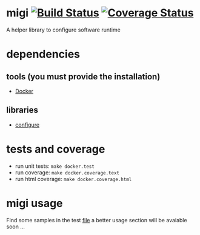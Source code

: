# migi [![Build Status](https://travis-ci.org/rjansen/migi.svg?branch=master)](https://travis-ci.org/rjansen/migi) [![Coverage Status](https://codecov.io/gh/rjansen/migi/branch/master/graph/badge.svg)](https://codecov.io/gh/rjansen/migi)

A helper library to configure software runtime

# dependencies
## tools (you must provide the installation)
- [Docker](https://www.docker.com/)

## libraries
- [configure](https://github.com/paked/configure)

# tests and coverage
- run unit tests: `make docker.test`
- run coverage: `make docker.coverage.text`
- run html coverage: `make docker.coverage.html`

# migi usage
Find some samples in the test [file](configure_test.go) a better usage section will be avaiable soon ...
